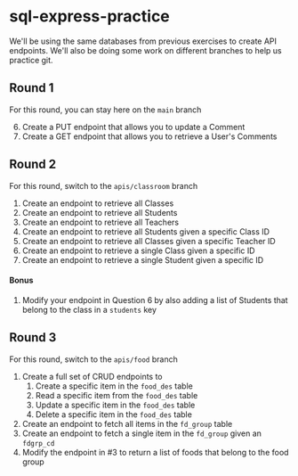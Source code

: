 # sql-express-practice

We'll be using the same databases from previous exercises to create API endpoints. We'll also be doing some work on different branches to help us practice git.

## Round 1

For this round, you can stay here on the `main` branch
<!-- The commented out numbers are complete.
1. Create a GET endpoint that returns all Users
2. Create a GET endpoint that returns all Comments
3. Create a POST endpoint that allows you to create a User
4. Create a POST endpoint that allows you to create a Comment
5. Create a PUT endpoint that allows you to update a User -->
6. Create a PUT endpoint that allows you to update a Comment
7. Create a GET endpoint that allows you to retrieve a User's Comments

## Round 2

For this round, switch to the `apis/classroom` branch

1. Create an endpoint to retrieve all Classes
2. Create an endpoint to retrieve all Students
3. Create an endpoint to retrieve all Teachers
4. Create an endpoint to retrieve all Students given a specific Class ID
5. Create an endpoint to retrieve all Classes given a specific Teacher ID
6. Create an endpoint to retrieve a single Class given a specific ID
7. Create an endpoint to retrieve a single Student given a specific ID

#### Bonus

1. Modify your endpoint in Question 6 by also adding a list of Students that belong to the class in a `students` key 


## Round 3

For this round, switch to the `apis/food` branch

1. Create a full set of CRUD endpoints to 
   1. Create a specific item in the `food_des` table
   2. Read a specific item from the `food_des` table
   3. Update a specific item in the `food_des` table
   4. Delete a specific item in the `food_des` table
2. Create an endpoint to fetch all items in the `fd_group` table
3. Create an endpoint to fetch a single item in the `fd_group` given an `fdgrp_cd` 
4. Modify the endpoint in #3 to return a list of foods that belong to the food group